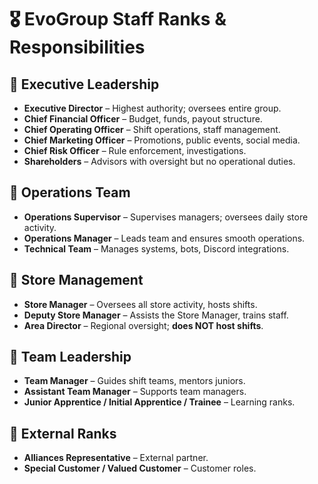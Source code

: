 # 🎖️ EvoGroup Staff Ranks & Responsibilities

## 🧠 Executive Leadership
- **Executive Director** – Highest authority; oversees entire group.
- **Chief Financial Officer** – Budget, funds, payout structure.
- **Chief Operating Officer** – Shift operations, staff management.
- **Chief Marketing Officer** – Promotions, public events, social media.
- **Chief Risk Officer** – Rule enforcement, investigations.
- **Shareholders** – Advisors with oversight but no operational duties.

## 🧩 Operations Team
- **Operations Supervisor** – Supervises managers; oversees daily store activity.
- **Operations Manager** – Leads team and ensures smooth operations.
- **Technical Team** – Manages systems, bots, Discord integrations.

## 🛒 Store Management
- **Store Manager** – Oversees all store activity, hosts shifts.
- **Deputy Store Manager** – Assists the Store Manager, trains staff.
- **Area Director** – Regional oversight; **does NOT host shifts**.

## 👥 Team Leadership
- **Team Manager** – Guides shift teams, mentors juniors.
- **Assistant Team Manager** – Supports team managers.
- **Junior Apprentice / Initial Apprentice / Trainee** – Learning ranks.

## 🏅 External Ranks
- **Alliances Representative** – External partner.
- **Special Customer / Valued Customer** – Customer roles.
